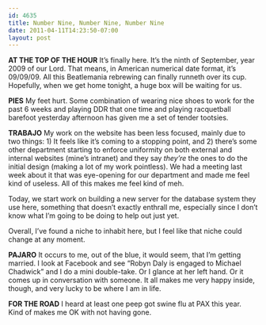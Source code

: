 ```yaml
---
id: 4635
title: Number Nine, Number Nine, Number Nine
date: 2011-04-11T14:23:50-07:00
layout: post
---
```

**AT THE TOP OF THE HOUR**
It&#8217;s finally here. It&#8217;s the ninth of September, year 2009 of our Lord. That means, in American numerical date format, it&#8217;s 09/09/09. All this Beatlemania rebrewing can finally runneth over its cup. Hopefully, when we get home tonight, a huge box will be waiting for us.

**PIES**
My feet hurt. Some combination of wearing nice shoes to work for the past 6 weeks and playing DDR that one time and playing racquetball barefoot yesterday afternoon has given me a set of tender tootsies.

**TRABAJO**
My work on the website has been less focused, mainly due to two things: 1) It feels like it&#8217;s coming to a stopping point, and 2) there&#8217;s some other department starting to enforce uniformity on both external and internal websites (mine&#8217;s intranet) and they say _they&#8217;re_ the ones to do the initial design (making a lot of my work pointless). We had a meeting last week about it that was eye-opening for our department and made me feel kind of useless. All of this makes me feel kind of meh.

Today, we start work on building a new server for the database system they use here, something that doesn&#8217;t exactly enthrall me, especially since I don&#8217;t know what I&#8217;m going to be doing to help out just yet.

Overall, I&#8217;ve found a niche to inhabit here, but I feel like that niche could change at any moment.

**PAJARO**
It occurs to me, out of the blue, it would seem, that I&#8217;m getting married. I look at Facebook and see &#8220;Robyn Daly is engaged to Michael Chadwick&#8221; and I do a mini double-take. Or I glance at her left hand. Or it comes up in conversation with someone. It all makes me very happy inside, though, and very lucky to be where I am in life.

**FOR THE ROAD**
I heard at least one peep got swine flu at PAX this year. Kind of makes me OK with not having gone.
